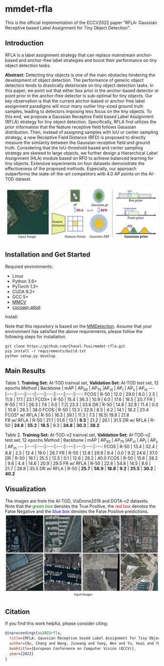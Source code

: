 # mmdet-rfla
This is the official implementation of the ECCV2022 paper "RFLA: Gaussian Receptive based Label Assignment for Tiny Object Detection".

## Introduction
RFLA is a label assignment strategy that can replace mainstream anchor-based and anchor-free label strategies and boost their performance on tiny object detection tasks.

**Abstract**: Detecting tiny objects is one of the main obstacles hindering the development of object detection. The performance of generic object detectors tends to drastically deteriorate on tiny object detection tasks. In this paper, we point out that either box prior in the anchor-based detector or point prior in the anchor-free detector is sub-optimal for tiny objects. Our key observation is that the current anchor-based or anchor-free label assignment paradigms will incur many outlier tiny-sized ground truth samples, leading to detectors imposing less focus on the tiny objects. To this end, we propose a Gaussian Receptive Field based Label Assignment (RFLA) strategy for tiny object detection. Specifically, RFLA first utilizes the prior information that the feature receptive field follows Gaussian distribution. Then, instead of assigning samples with IoU or center sampling strategy, a new Receptive Field Distance (RFD) is proposed to directly measure the similarity between the Gaussian receptive field and ground truth. Considering that the IoU-threshold based and center sampling strategy are skewed to large objects, we further design a Hierarchical Label Assignment (HLA) module based on RFD to achieve balanced learning for tiny objects. Extensive experiments on four datasets demonstrate the effectiveness of the proposed methods. Especially, our approach outperforms the state-of-the-art competitors with 4.0 AP points on the AI-TOD dataset.


![demo image](figures/rfla_final.PNG)

## Installation and Get Started

Required environments:
* Linux
* Python 3.6+
* PyTorch 1.3+
* CUDA 9.2+
* GCC 5+
* [MMCV](https://mmcv.readthedocs.io/en/latest/#installation)
* [cocoapi-aitod](https://github.com/jwwangchn/cocoapi-aitod)


Install:

Note that this repository is based on the [MMDetection](https://github.com/open-mmlab/mmdetection). Assume that your environment has satisfied the above requirements, please follow the following steps for installation.

```shell script
git clone https://github.com/Chasel-Tsui/mmdet-rfla.git
pip install -r requirements/build.txt
python setup.py develop
```

## Main Results
Table 1. **Training Set:** AI-TOD trainval set, **Validation Set:** AI-TOD test set, 12 epochs
Method | Backbone | mAP | AP<sub>50</sub> | AP<sub>75</sub> |AP<sub>vt</sub> | AP<sub>t</sub>  | AP<sub>s</sub>  | AP<sub>m</sub> 
--- |:---:|:---:|:---:|:---:|:---:|:---:|:---:|:---:
FCOS | R-50 | 12.0 | 29.0 | 8.0 | 2.5 | 11.9 | 17.1 | 23.1 
FCOS* | R-50 | 15.4 | 36.3 | 10.9 | 6.0 | 17.6 | 18.5 | 20.7 
FR | R-50 | 11.1 | 26.3 | 7.6 | 0.0 | 7.2| 23.3 | 33.6 
DR | R-50 | 14.8 | 32.8 | 11.4 | 0.0 | 10.8 | 28.3 | 38.0 
FCOS | R-50 | 13.3 | 32.8 | 8.5 | 4.2 | 14.1 | 18.2 | 23.4 
FCOS*  w/ RFLA | R-50 | 16.3 | 39.1 | 11.3 | 7.3 | 18.5| 19.8 | 21.8  
FR w/ RFLA | R-50 | 21.1 | 51.6 | 13.1 | **9.5** | 21.2 | 26.1 | 31.5 
DR w/ RFLA | R-50 | **24.8** | **55.2** | **18.5** | 9.3 | **24.8** | **30.3** | **38.2** 

Table 2. **Training Set:** AI-TOD-v2 trainval set, **Validation Set:** AI-TOD-v2 test set, 12 epochs
Method | Backbone | mAP | AP<sub>50</sub> | AP<sub>75</sub> |AP<sub>vt</sub> | AP<sub>t</sub>  | AP<sub>s</sub>  | AP<sub>m</sub> 
--- |:---:|:---:|:---:|:---:|:---:|:---:|:---:|:---:
FCOS | R-50 | 13.4 | 32.4 | 8.8 | 2.5 | 12.4 | 19.0 | 26.7 
FR | R-50 | 12.8 | 29.9 | 9.4 | 0.0 | 9.2| 24.6 | 37.0 
DR | R-50 | 16.1 | 35.5 | 12.5 | 0.1 | 12.6 | 28.3 | 40.0
FCOS | R-50 | 15.6 | 38.2 | 9.6 | 4.4 | 14.6 | 20.9 | 29.5 
FR w/ RFLA | R-50 | 22.6 | 54.8 | 14.5 | 8.6 | 21.7 | 28.8 | 35.5 
DR w/ RFLA | R-50 | **25.7** | **58.9** | **18.8** | **9.2** | **25.5** | **30.2** | **40.2**  

## Visualization
The images are from the AI-TOD, VisDrone2019 and DOTA-v2 datasets. Note that the <font color=green>green box</font> denotes the True Positive, the <font color=red>red box</font> denotes the False Negative and the <font color=blue>blue box</font> denotes the False Positive predictions.
![demo image](figures/result.gif)

## Citation
If you find this work helpful, please consider citing:
```bibtex
@inproceedings{xu2022rfla,
  title={RFLA: Gaussian Receptive based Label Assignment for Tiny Object Detection},
  author={Xu, Chang and Wang, Jinwang and Yang, Wen and Yu, Huai and Yu, Lei and Xia, Gui-Song},
  booktitle={European Conference on Computer Vision (ECCV)},
  year={2022}
}
```
